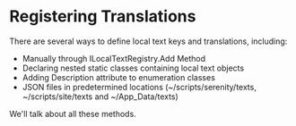 # Registering Translations

There are several ways to define local text keys and translations, including:

  - Manually through ILocalTextRegistry.Add Method
  - Declaring nested static classes containing local text objects
  - Adding Description attribute to enumeration classes
  - JSON files in predetermined locations (~/scripts/serenity/texts, ~/scripts/site/texts and ~/App_Data/texts)

We'll talk about all these methods.
